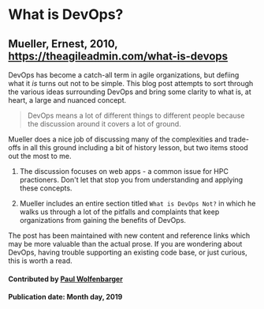 # What is DevOps?

## Mueller, Ernest, 2010, https://theagileadmin.com/what-is-devops

DevOps has become a catch-all term in agile organizations, but defiing what it *is* turns out not to be simple.  This blog post attempts to sort through the various ideas surrounding DevOps and bring some clarity to what is, at heart, a large and nuanced concept.

> DevOps means a lot of different things to different people because the discussion around it covers a lot of ground.

Mueller does a nice job of discussing many of the complexities and trade-offs in all this ground including a bit of history lesson, but two items stood out the most to me.

1. The discussion focuses on web apps - a common issue for HPC practioners. Don't let that stop you from understanding and applying these concepts.

2. Mueller includes an entire section titled `What is DevOps Not?` in which he walks us through a lot of the pitfalls and complaints that keep organizations from gaining the benefits of DevOps.

The post has been maintained with new content and reference links which may be more valuable than the actual prose.
If you are wondering about DevOps, having trouble supporting an existing code base, or just curious, this is worth a read. 

#### Contributed by [Paul Wolfenbarger](https://github.com/prwolfe "Paul Wolfenbarger's GitHub Profile")

#### Publication date:  Month day, 2019


<!---
Publish: preview
Categories: ##### Development, Reliability, Skills
Topics: ##### refactoring, design, software engineering, testing, personal productivity and sustainability
Tags: website
Level: 2
Prerequisites: defaults
Aggregate: none
--->
